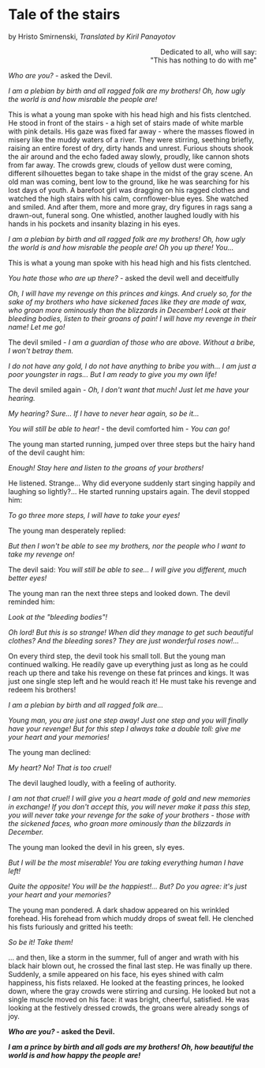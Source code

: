 # Tale of the stairs
by Hristo Smirnenski, _Translated by Kiril Panayotov_

<p align="right">
Dedicated to all, who will say:<br/>
"This has nothing to do with me"
</p>

_Who are you?_ - asked the Devil.

_I am a plebian by birth and all ragged folk are my brothers! Oh, how ugly the world is and how misrable the people are!_

This is what a young man spoke with his head high and his fists clentched. He stood in front of the stairs - a high 
set of stairs made of white marble with pink details. His gaze was fixed far away - where the masses flowed in misery
like the muddy waters of a river. They were stirring, seething briefly, raising an entire forest of dry, dirty hands 
and unrest. Furious shouts shook the air around and the echo faded away slowly, proudly, like cannon shots from far away. The
crowds grew, clouds of yellow dust were coming, different silhouettes began to take shape in the midst of the gray 
scene. An old man was coming, bent low to the ground, like he was searching for his lost days of youth. A barefoot girl
was dragging on his ragged clothes and watched the high stairs with his calm, cornflower-blue eyes. She watched and
smiled. And after them, more and more gray, dry figures in rags sang a drawn-out, funeral song. One whistled,
another laughed loudly with his hands in his pockets and insanity blazing in his eyes.

_I am a plebian by birth and all ragged folk are my brothers! Oh, how ugly the world is and how misrable the people are!
Oh you up there! You..._

This is what a young man spoke with his head high and his fists clentched.

_You hate those who are up there?_ - asked the devil well and deceitfully

_Oh, I will have my revenge on this princes and kings. And cruely so, for the sake of my brothers who have sickened 
faces like they are made of wax, who groan more ominously than the blizzards in December! Look at their bleeding bodies,
listen to their groans of pain! I will have my revenge in their name! Let me go!_

The devil smiled - _I am a guardian of those who are above. Without a bribe, I won't betray them._

_I do not have any gold, I do not have anything to bribe you with... I am just a poor youngster in rags... But
I am ready to give you my own life!_

The devil smiled again - _Oh, I don't want that much! Just let me have your hearing._

_My hearing? Sure... If I have to never hear again, so be it..._

_You will still be able to hear!_ - the devil comforted him - _You can go!_

The young man started running, jumped over three steps but the hairy hand of the devil caught him:

_Enough! Stay here and listen to the groans of your brothers!_

He listened. Strange... Why did everyone suddenly start singing happily and laughing so lightly?... He started running
upstairs again. The devil stopped him:

_To go three more steps, I will have to take your eyes!_

The young man desperately replied:

_But then I won't be able to see my brothers, nor the people who I want to take my revenge on!_

The devil said: _You will still be able to see... I will give you different, much better eyes!_

The young man ran the next three steps and looked down. The devil reminded him:

_Look at the "bleeding bodies"!_

_Oh lord! But this is so strange! When did they manage to get such beautiful clothes? And the bleeding sores? They are
just wonderful roses now!..._

On every third step, the devil took his small toll. But the young man continued walking. He readily gave up everything
just as long as he could reach up there and take his revenge on these fat princes and kings. It was just one single
step left and he would reach it! He must take his revenge and redeem his brothers!

_I am a plebian by birth and all ragged folk are..._

_Young man, you are just one step away! Just one step and you will finally have your revenge! But for this step
I always take a double toll: give me your heart and your memories!_

The young man declined:

_My heart? No! That is too cruel!_

The devil laughed loudly, with a feeling of authority.

_I am not that cruel! I will give you a heart made of gold and new memories in exchange! If you don't accept this,
you will never make it pass this step, you will never take your revenge for the sake of your brothers - those
with the sickened faces, who groan more ominously than the blizzards in December._

The young man looked the devil in his green, sly eyes.

_But I will be the most miserable! You are taking everything human I have left!_

_Quite the opposite! You will be the happiest!... But? Do you agree: it's just your heart and your memories?_

The young man pondered. A dark shadow appeared on his wrinkled forehead. His forehead from which muddy drops of sweat 
fell. He clenched his fists furiously and gritted his teeth:

_So be it! Take them!_

... and then, like a storm in the summer, full of anger and wrath with his black hair blown out, he crossed the final
last step. He was finally up there. Suddenly, a smile appeared on his face, his eyes shined with calm happiness, his
fists relaxed. He looked at the feasting princes, he looked down, where the gray crowds were stirring and cursing.
He looked but not a single muscle moved on his face: it was bright, cheerful, satisfied. He was looking at the 
festively dressed crowds, the groans were already songs of joy.

**_Who are you?_ - asked the Devil.**

_**I am a prince by birth and all gods are my brothers! Oh, how beautiful the world is and how happy the people are!**_
